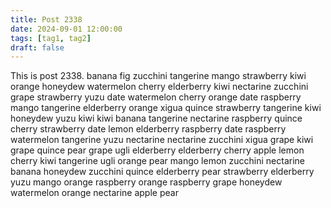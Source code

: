 ```yaml
---
title: Post 2338
date: 2024-09-01 12:00:00
tags: [tag1, tag2]
draft: false
---
```

This is post 2338.
banana
fig
zucchini
tangerine
mango
strawberry
kiwi
orange
honeydew
watermelon
cherry
elderberry
kiwi
nectarine
zucchini
grape
strawberry
yuzu
date
watermelon
cherry
orange
date
raspberry
mango
tangerine
elderberry
orange
xigua
quince
strawberry
tangerine
kiwi
honeydew
yuzu
kiwi
kiwi
banana
tangerine
nectarine
raspberry
quince
cherry
strawberry
date
lemon
elderberry
raspberry
date
raspberry
watermelon
tangerine
yuzu
nectarine
nectarine
zucchini
xigua
grape
kiwi
grape
quince
pear
grape
ugli
elderberry
elderberry
cherry
apple
lemon
cherry
kiwi
tangerine
ugli
orange
pear
mango
lemon
zucchini
nectarine
banana
honeydew
zucchini
quince
elderberry
pear
strawberry
elderberry
yuzu
mango
orange
raspberry
orange
raspberry
grape
honeydew
watermelon
orange
nectarine
apple
pear

